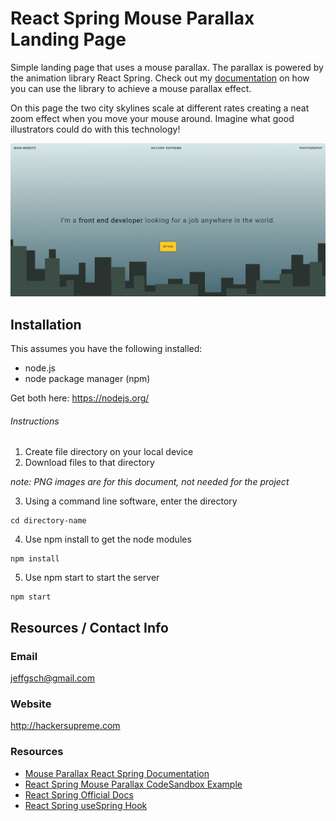 # React Spring Mouse Parallax Landing Page

Simple landing page that uses a mouse parallax. The parallax is powered by the animation library React Spring. Check out my [documentation](https://github.com/hackersupreme/mouse-parallax-example-documentation) on how you can use the library to achieve a mouse parallax effect.

On this page the two city skylines scale at different rates creating a neat zoom effect when you move your mouse around. Imagine what good illustrators could do with this technology!

![Screenshot](./screenshot.PNG)

## Installation

This assumes you have the following installed:
  - node.js 
  - node package manager (npm)

Get both here: https://nodejs.org/

###### Instructions

1. Create file directory on your local device
2. Download files to that directory

_note: PNG images are for this document, not needed for the project_

3. Using a command line software, enter the directory
```
cd directory-name
```
4. Use npm install to get the node modules
```
npm install
```
5. Use npm start to start the server
```
npm start
```

## Resources / Contact Info

### Email

jeffgsch@gmail.com

### Website

http://hackersupreme.com

### Resources

- [Mouse Parallax React Spring Documentation](https://github.com/hackersupreme/mouse-parallax-example-documentation)
- [React Spring Mouse Parallax CodeSandbox Example](https://codesandbox.io/s/r5x34869vq?from-embed)
- [React Spring Official Docs](https://www.react-spring.io/)
- [React Spring useSpring Hook](https://www.react-spring.io/docs/hooks/use-spring)
